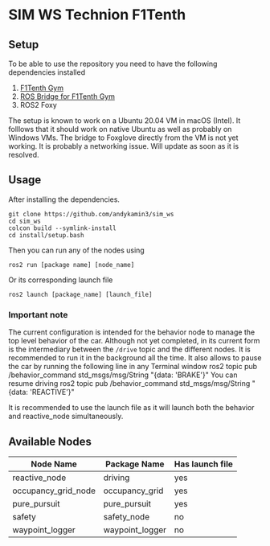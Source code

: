 # SIM WS Technion F1Tenth 
## Setup 
To be able to use the repository you need to have the following dependencies installed 

1. [F1Tenth Gym](https://github.com/f1tenth/f1tenth_gym)
2. [ROS Bridge for F1Tenth Gym](https://github.com/f1tenth/f1tenth_gym_ros)
3. ROS2 Foxy

The setup is known to work on a Ubuntu 20.04 VM in macOS (Intel). It folllows that it should work on native Ubuntu as well as probably on Windows VMs. The bridge to Foxglove directly from the VM is not yet working. It is probably a networking issue. Will update as soon as it is resolved.
## Usage 
After installing the dependencies.

    git clone https://github.com/andykamin3/sim_ws
    cd sim_ws 
    colcon build --symlink-install
    cd install/setup.bash

Then you can run any of the nodes using 

    ros2 run [package name] [node_name]

Or its corresponding launch file 

    ros2 launch [package_name] [launch_file]

### Important note
The current configuration is intended for the behavior node to manage the top level behavior of the car. Although not yet completed, in its current form is the intermediary between the `/drive` topic and the different nodes. It is recommended to run it in the background all the time. It also allows to pause the car by running the following line in any Terminal window
    ros2 topic pub /behavior_command std_msgs/msg/String "{data: 'BRAKE'}"
You can resume driving 
    ros2 topic pub /behavior_command std_msgs/msg/String "{data: 'REACTIVE'}"

It is recommended to use the launch file as it will launch both the behavior and reactive_node simultaneously.



## Available Nodes 

| Node Name      | Package Name | Has launch file
| ----------- | ----------- | ----------- |
| reactive_node      | driving       |  yes |
| occupancy_grid_node      | occupancy_grid       |  yes |
| pure_pursuit | pure_pursuit | yes 
| safety | safety_node | no 
| waypoint_logger | waypoint_logger | no


